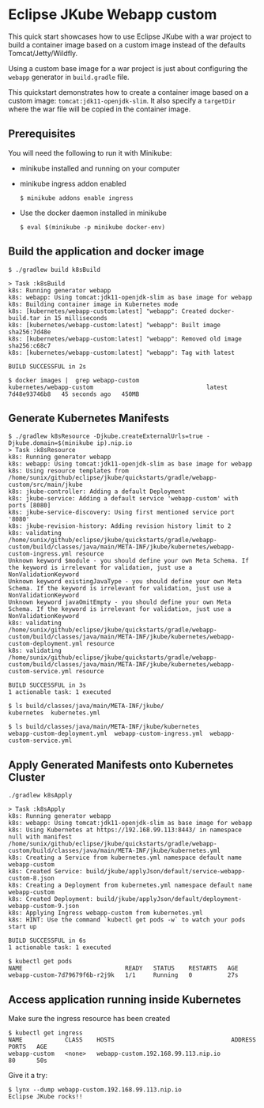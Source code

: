 # Eclipse JKube Webapp custom
This quick start showcases how to use Eclipse JKube with a war project to build a container image based on a custom image instead of the defaults Tomcat/Jetty/Wildfly.

Using a custom base image for a war project is just about configuring the `webapp` generator in `build.gradle` file.

This quickstart demonstrates how to create a container image based on a custom image: `tomcat:jdk11-openjdk-slim`. It also specify a `targetDir` where the war file will be copied in the container image.


## Prerequisites
You will need the following to run it with Minikube:
- minikube installed and running on your computer
- minikube ingress addon enabled

      $ minikube addons enable ingress

- Use the docker daemon installed in minikube

      $ eval $(minikube -p minikube docker-env)

## Build the application and docker image
```
$ ./gradlew build k8sBuild

> Task :k8sBuild
k8s: Running generator webapp
k8s: webapp: Using tomcat:jdk11-openjdk-slim as base image for webapp
k8s: Building container image in Kubernetes mode
k8s: [kubernetes/webapp-custom:latest] "webapp": Created docker-build.tar in 15 milliseconds
k8s: [kubernetes/webapp-custom:latest] "webapp": Built image sha256:7d48e
k8s: [kubernetes/webapp-custom:latest] "webapp": Removed old image sha256:c68c7
k8s: [kubernetes/webapp-custom:latest] "webapp": Tag with latest

BUILD SUCCESSFUL in 2s

$ docker images |  grep webapp-custom
kubernetes/webapp-custom                                latest               7d48e93746b8   45 seconds ago   450MB

```

## Generate Kubernetes Manifests
```
$ ./gradlew k8sResource -Djkube.createExternalUrls=true -Djkube.domain=$(minikube ip).nip.io
> Task :k8sResource
k8s: Running generator webapp
k8s: webapp: Using tomcat:jdk11-openjdk-slim as base image for webapp
k8s: Using resource templates from /home/sunix/github/eclipse/jkube/quickstarts/gradle/webapp-custom/src/main/jkube
k8s: jkube-controller: Adding a default Deployment
k8s: jkube-service: Adding a default service 'webapp-custom' with ports [8080]
k8s: jkube-service-discovery: Using first mentioned service port '8080' 
k8s: jkube-revision-history: Adding revision history limit to 2
k8s: validating /home/sunix/github/eclipse/jkube/quickstarts/gradle/webapp-custom/build/classes/java/main/META-INF/jkube/kubernetes/webapp-custom-ingress.yml resource
Unknown keyword $module - you should define your own Meta Schema. If the keyword is irrelevant for validation, just use a NonValidationKeyword
Unknown keyword existingJavaType - you should define your own Meta Schema. If the keyword is irrelevant for validation, just use a NonValidationKeyword
Unknown keyword javaOmitEmpty - you should define your own Meta Schema. If the keyword is irrelevant for validation, just use a NonValidationKeyword
k8s: validating /home/sunix/github/eclipse/jkube/quickstarts/gradle/webapp-custom/build/classes/java/main/META-INF/jkube/kubernetes/webapp-custom-deployment.yml resource
k8s: validating /home/sunix/github/eclipse/jkube/quickstarts/gradle/webapp-custom/build/classes/java/main/META-INF/jkube/kubernetes/webapp-custom-service.yml resource

BUILD SUCCESSFUL in 3s
1 actionable task: 1 executed

$ ls build/classes/java/main/META-INF/jkube/
kubernetes  kubernetes.yml

$ ls build/classes/java/main/META-INF/jkube/kubernetes
webapp-custom-deployment.yml  webapp-custom-ingress.yml  webapp-custom-service.yml
```

## Apply Generated Manifests onto Kubernetes Cluster
```
./gradlew k8sApply

> Task :k8sApply
k8s: Running generator webapp
k8s: webapp: Using tomcat:jdk11-openjdk-slim as base image for webapp
k8s: Using Kubernetes at https://192.168.99.113:8443/ in namespace null with manifest /home/sunix/github/eclipse/jkube/quickstarts/gradle/webapp-custom/build/classes/java/main/META-INF/jkube/kubernetes.yml 
k8s: Creating a Service from kubernetes.yml namespace default name webapp-custom
k8s: Created Service: build/jkube/applyJson/default/service-webapp-custom-8.json
k8s: Creating a Deployment from kubernetes.yml namespace default name webapp-custom
k8s: Created Deployment: build/jkube/applyJson/default/deployment-webapp-custom-9.json
k8s: Applying Ingress webapp-custom from kubernetes.yml
k8s: HINT: Use the command `kubectl get pods -w` to watch your pods start up

BUILD SUCCESSFUL in 6s
1 actionable task: 1 executed

$ kubectl get pods
NAME                             READY   STATUS    RESTARTS   AGE
webapp-custom-7d79679f6b-r2j9k   1/1     Running   0          27s

```

## Access application running inside Kubernetes

Make sure the ingress resource has been created
```
$ kubectl get ingress
NAME            CLASS    HOSTS                                 ADDRESS   PORTS   AGE
webapp-custom   <none>   webapp-custom.192.168.99.113.nip.io             80      50s
```

Give it a try:
```
$ lynx --dump webapp-custom.192.168.99.113.nip.io
Eclipse JKube rocks!!
```

